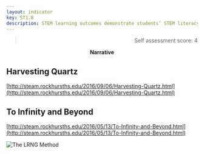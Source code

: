 ```yaml
---
layout: indicator
key: ST1.8
description: STEM learning outcomes demonstrate students’ STEM literacy necessary for the next level of STEM learning and for post- secondary and workforce readiness.
---
```

<blockquote align="right"> Self assessment score: 4 </blockquote>
<p align="center">
<b>Narrative</b>
</p>

## Harvesting Quartz

[http://steam.rockhursths.edu/2016/09/06/Harvesting-Quartz.html](http://steam.rockhursths.edu/2016/09/06/Harvesting-Quartz.html)

## To Infinity and Beyond

[http://steam.rockhursths.edu/2016/05/13/To-Infinity-and-Beyond.html](http://steam.rockhursths.edu/2016/05/13/To-Infinity-and-Beyond.html)

<div class="flex-wrapper">
  <img src="{{ site.baseurl }}/img/indicators/st1.8a.jpg" alt="The LRNG Method">
</div>
